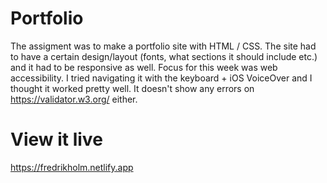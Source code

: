# Portfolio

The assigment was to make a portfolio site with HTML / CSS. The site had to have a certain design/layout (fonts, what sections it should include etc.) and it had to be responsive as well. Focus for this week was web accessibility. I tried navigating it with the keyboard + iOS VoiceOver and I thought it worked pretty well. It doesn't show any errors on https://validator.w3.org/ either.

# View it live

https://fredrikholm.netlify.app
